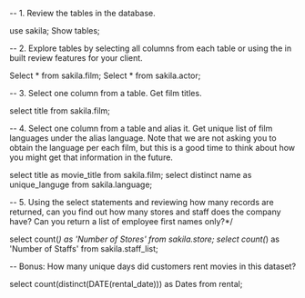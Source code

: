 -- 1. Review the tables in the database.

use sakila;
Show tables;

-- 2. Explore tables by selecting all columns from each table or using the in built review features for your client.

Select * from sakila.film;
Select * from sakila.actor;

-- 3. Select one column from a table. Get film titles.

select title from sakila.film;

-- 4. Select one column from a table and alias it. Get unique list of film languages under the alias language. Note that we are not asking you to obtain the language per each film, but this is a good time to think about how you might get that information in the future.

select title as movie_title from sakila.film;
select distinct name as unique_languge from sakila.language;

-- 5. Using the select statements and reviewing how many records are returned, can you find out how many stores and staff does the company have? Can you return a list of employee first names only?*/

select count(*) as 'Number of Stores' from sakila.store;
select count(*) as 'Number of Staffs' from sakila.staff_list;

-- Bonus: How many unique days did customers rent movies in this dataset?

select count(distinct(DATE(rental_date))) as Dates from rental;